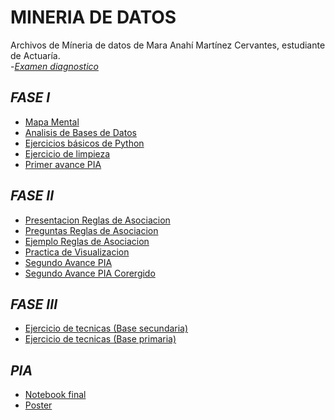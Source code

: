 # **MINERIA DE DATOS**
Archivos de Míneria de datos de Mara Anahí Martínez Cervantes, estudiante de Actuaría.  
-*[Examen diagnostico](https://github.com/MaraMtz/MINERIA_DE_DATOS/blob/main/Examen_1798584.pdf)* 

## *FASE I*
- [Mapa Mental](https://github.com/MaraMtz/MINERIA_DE_DATOS/blob/main/MapaMental_1_1798584.pdf) 
- [Analisis de Bases de Datos](https://github.com/KatiaOrtiz20/Mineria_de_datos/blob/main/Equipo5-%20Ejercicio%20Base%20de%20Datos.pdf)  
- [Ejercicios básicos de Python](https://github.com/MaraMtz/MINERIA_DE_DATOS/blob/main/Ej_Python_1798584.ipynb)  
- [Ejercicio de limpieza](https://github.com/KatiaOrtiz20/Mineria_de_datos/blob/main/Ej_Limpieza_Equipo5.ipynb)  
- [Primer avance PIA](https://github.com/KatiaOrtiz20/Mineria_de_datos/blob/main/Avance1_PIA_Equipo5.ipynb)  

## *FASE II*  
- [Presentacion Reglas de Asociacion](https://github.com/KatiaOrtiz20/Mineria_de_datos/blob/main/Presentaci%C3%B3n_ReglasdeAsociaci%C3%B3n_Equipo5.pdf)   
- [Preguntas Reglas de Asociacion](https://github.com/SebastianCanizales/SebastianCan/blob/main/Preguntas_Equipo5.pdf)   
- [Ejemplo Reglas de Asociacion](https://github.com/lluviaeliiza/Mineria-de-Datos/blob/main/C%C3%B3digo_de_la_presentaci%C3%B3n.ipynb)   
- [Practica de Visualizacion](https://github.com/KatiaOrtiz20/Mineria_de_datos/blob/main/Pr%C3%A1ctica_Visualizaci%C3%B3n.ipynb) 
- [Segundo Avance PIA](https://github.com/lluviaeliiza/Mineria-de-Datos/blob/main/Segundo_Avance_PIA.ipynb) 
- [Segundo Avance PIA Corergido](https://github.com/KatiaOrtiz20/Mineria_de_datos/blob/main/Segundo_Avance_PIA_CORREGIDO.ipynb)  

## *FASE III*  
- [Ejercicio de tecnicas (Base secundaria)](https://github.com/SebastianCanizales/SebastianCan/blob/main/Ej_Tecnicas_Mineria.ipynb)  
- [Ejercicio de tecnicas (Base primaria)](https://github.com/SebastianCanizales/SebastianCan/blob/main/Ejercicio_de_t%C3%A9cnicas_de_miner%C3%ADa%201era%20base%20(no%20correcta).ipynb)  

## ***PIA***  
- [Notebook final](https://github.com/KatiaOrtiz20/Mineria_de_datos/blob/main/PREDICCI%C3%93N_DE_INSUFICIENCIA_CARDIACA.ipynb)   
- [Poster](https://github.com/KatiaOrtiz20/Mineria_de_datos/blob/main/PREDICCI%C3%93N%20DE%20INSUFICIENCIA%20CARDIACA.pdf)
